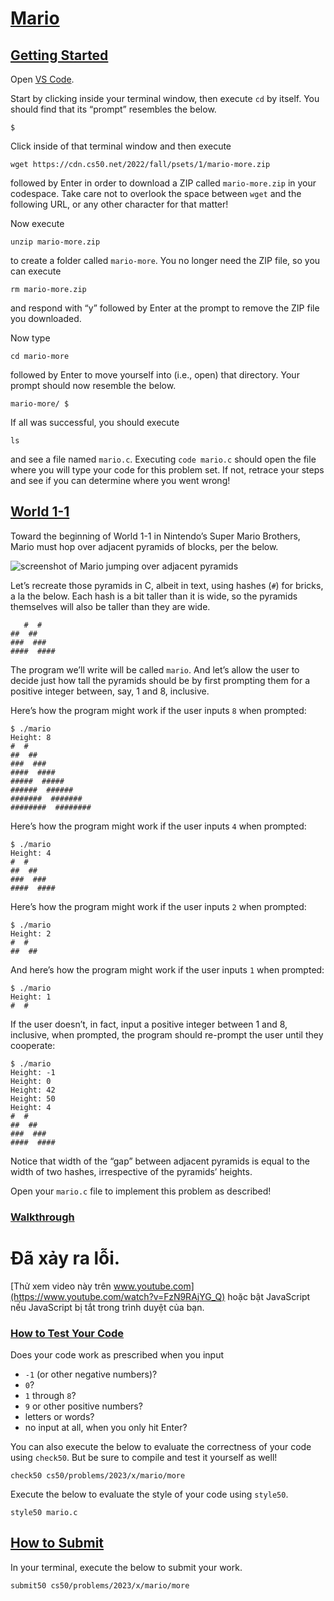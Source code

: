 # [Mario](#mario)

## [Getting Started](#getting-started)

Open [VS Code](https://cs50.dev/).

Start by clicking inside your terminal window, then execute `cd` by
itself. You should find that its “prompt” resembles the below.

``` highlight
$
```

Click inside of that terminal window and then execute

``` highlight
wget https://cdn.cs50.net/2022/fall/psets/1/mario-more.zip
```

followed by Enter in order to download a ZIP called `mario-more.zip` in
your codespace. Take care not to overlook the space between `wget` and
the following URL, or any other character for that matter!

Now execute

``` highlight
unzip mario-more.zip
```

to create a folder called `mario-more`. You no longer need the ZIP file,
so you can execute

``` highlight
rm mario-more.zip
```

and respond with “y” followed by Enter at the prompt to remove the ZIP
file you downloaded.

Now type

``` highlight
cd mario-more
```

followed by Enter to move yourself into (i.e., open) that directory.
Your prompt should now resemble the below.

``` highlight
mario-more/ $
```

If all was successful, you should execute

``` highlight
ls
```

and see a file named `mario.c`. Executing `code mario.c` should open the
file where you will type your code for this problem set. If not, retrace
your steps and see if you can determine where you went wrong!

## [World 1-1](#world-1-1)

Toward the beginning of World 1-1 in Nintendo’s Super Mario Brothers,
Mario must hop over adjacent pyramids of blocks, per the below.

![screenshot of Mario jumping over adjacent pyramids](pyramids.png)

Let’s recreate those pyramids in C, albeit in text, using hashes (`#`)
for bricks, a la the below. Each hash is a bit taller than it is wide,
so the pyramids themselves will also be taller than they are wide.

``` highlight
   #  #
##  ##
###  ###
####  ####
```

The program we’ll write will be called `mario`. And let’s allow the user
to decide just how tall the pyramids should be by first prompting them
for a positive integer between, say, 1 and 8, inclusive.

Here’s how the program might work if the user inputs `8` when prompted:

``` highlight
$ ./mario
Height: 8
#  #
##  ##
###  ###
####  ####
#####  #####
######  ######
#######  #######
########  ########
```

Here’s how the program might work if the user inputs `4` when prompted:

``` highlight
$ ./mario
Height: 4
#  #
##  ##
###  ###
####  ####
```

Here’s how the program might work if the user inputs `2` when prompted:

``` highlight
$ ./mario
Height: 2
#  #
##  ##
```

And here’s how the program might work if the user inputs `1` when
prompted:

``` highlight
$ ./mario
Height: 1
#  #
```

If the user doesn’t, in fact, input a positive integer between 1 and 8,
inclusive, when prompted, the program should re-prompt the user until
they cooperate:

``` highlight
$ ./mario
Height: -1
Height: 0
Height: 42
Height: 50
Height: 4
#  #
##  ##
###  ###
####  ####
```

Notice that width of the “gap” between adjacent pyramids is equal to the
width of two hashes, irrespective of the pyramids’ heights.

Open your `mario.c` file to implement this problem as described!

### [Walkthrough](#walkthrough)

# Đã xảy ra lỗi.

[Thử xem video này trên
www.youtube.com](https://www.youtube.com/watch?v=FzN9RAjYG_Q) hoặc bật
JavaScript nếu JavaScript bị tắt trong trình duyệt của bạn.

### [How to Test Your Code](#how-to-test-your-code)

Does your code work as prescribed when you input

- `-1` (or other negative numbers)?
- `0`?
- `1` through `8`?
- `9` or other positive numbers?
- letters or words?
- no input at all, when you only hit Enter?

You can also execute the below to evaluate the correctness of your code
using `check50`. But be sure to compile and test it yourself as well!

``` highlight
check50 cs50/problems/2023/x/mario/more
```

Execute the below to evaluate the style of your code using `style50`.

``` highlight
style50 mario.c
```

## [How to Submit](#how-to-submit)

In your terminal, execute the below to submit your work.

``` highlight
submit50 cs50/problems/2023/x/mario/more
```

